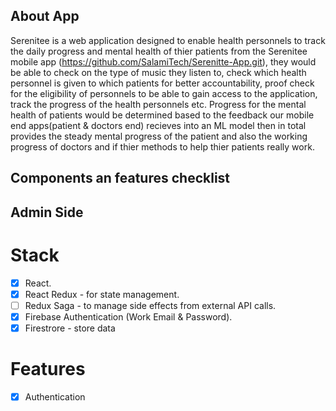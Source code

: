 ## About App
Serenitee is a web application designed to enable health personnels to track the daily progress and mental health of thier patients from the Serenitee mobile app (https://github.com/SalamiTech/Serenitte-App.git), they would be able to check on the type of music they listen to, check which health personnel is given to which patients for better accountability, proof check for the eligibility of personnels to be able to gain access to the application, track the progress of the health personnels etc. Progress for the mental health of patients would be determined based to the feedback our mobile end apps(patient & doctors end) recieves into an ML model then in total provides the steady mental progress of the patient and also the working progress of doctors and if thier methods to help thier patients really work.

## Components an features checklist
## Admin Side

# Stack
- [x] React.
- [x] React Redux - for state management.
- [ ] Redux Saga - to manage side effects from external API calls.
- [x] Firebase Authentication (Work Email & Password).
- [x] Firestrore - store data

# Features
- [x] Authentication


